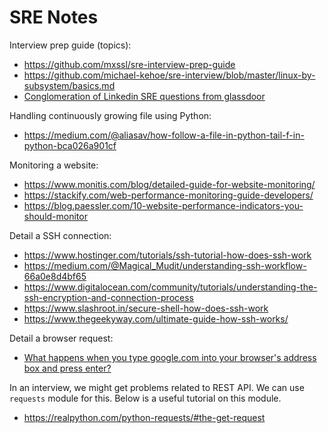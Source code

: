 # SRE Notes

Interview prep guide (topics):

- https://github.com/mxssl/sre-interview-prep-guide
- https://github.com/michael-kehoe/sre-interview/blob/master/linux-by-subsystem/basics.md
- [Conglomeration of Linkedin SRE questions from glassdoor](https://github.com/krishnaramb/FB_Prep/wiki/linkedin)

Handling continuously growing file using Python:

- https://medium.com/@aliasav/how-follow-a-file-in-python-tail-f-in-python-bca026a901cf

Monitoring a website:

- https://www.monitis.com/blog/detailed-guide-for-website-monitoring/
- https://stackify.com/web-performance-monitoring-guide-developers/
- https://blog.paessler.com/10-website-performance-indicators-you-should-monitor

Detail a SSH connection:

- https://www.hostinger.com/tutorials/ssh-tutorial-how-does-ssh-work
- https://medium.com/@Magical_Mudit/understanding-ssh-workflow-66a0e8d4bf65
- https://www.digitalocean.com/community/tutorials/understanding-the-ssh-encryption-and-connection-process
- https://www.slashroot.in/secure-shell-how-does-ssh-work
- https://www.thegeekyway.com/ultimate-guide-how-ssh-works/


Detail a browser request:

- [What happens when you type google.com into your browser's address box and press enter?](https://github.com/alex/what-happens-when)

In an interview, we might get problems related to REST API. We can use `requests` module for this. Below is a useful tutorial on this module.

- https://realpython.com/python-requests/#the-get-request
